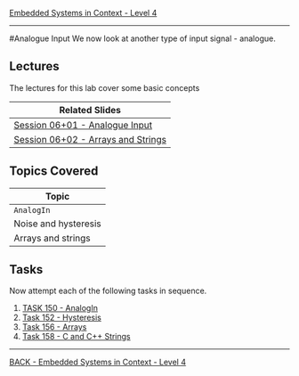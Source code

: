 [Embedded Systems in Context - Level 4](README.md)

---

#Analogue Input
We now look at another type of input signal - analogue.

## Lectures
The lectures for this lab cover some basic concepts

| Related Slides |
| --- |
| [Session 06+01 - Analogue Input](https://liveplymouthac-my.sharepoint.com/:p:/g/personal/nicholas_outram_plymouth_ac_uk/ETF9yQ3BxURPrfT-sNUJmckBN6F_QpoERMsGgKj25c1LCw) |
| [Session 06+02 - Arrays and Strings](https://liveplymouthac-my.sharepoint.com/:p:/g/personal/nicholas_outram_plymouth_ac_uk/Eagu8zIy9xZFq2JZeMVR7YQBo1wTCE4TgfQlQ1pCvVab_w) |


## Topics Covered 

| Topic |
| --- |
| `AnalogIn` |
| Noise and hysteresis |
| Arrays and strings |


## Tasks
Now attempt each of the following tasks in sequence.

1. [TASK 150 - AnalogIn](TASK150.md)
1. [Task 152 - Hysteresis](TASK152.md)
1. [Task 156 - Arrays](TASK156.md)
1. [Task 158 - C and C++ Strings](TASK158.md)

---

[BACK - Embedded Systems in Context - Level 4](README.md)
